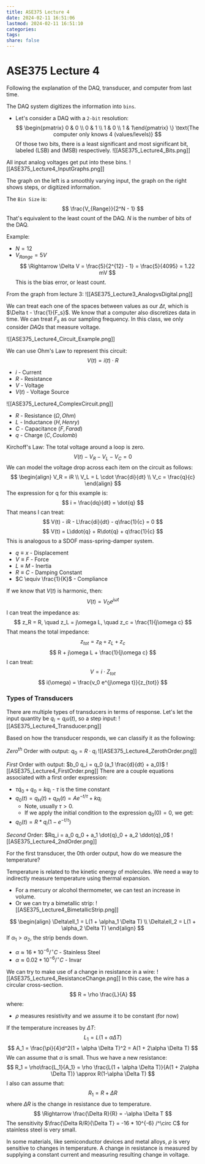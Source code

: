 ```yaml
---
title: ASE375 Lecture 4
date: 2024-02-11 16:51:06
lastmod: 2024-02-11 16:51:10
categories: 
tags: 
share: false
---
```


# ASE375 Lecture 4

Following the explanation of the DAQ, transducer, and computer from last time.

The DAQ system digitizes the information into `bins`.
- Let's consider a DAQ with a `2-bit` resolution:
$$
\begin{pmatrix} 0 & 0 \\ 0 & 1 \\ 1 & 0 \\ 1 & 1\end{pmatrix} \} \text{The computer only knows 4 (values/levels)}
$$
Of those two bits, there is a least significant and most significant bit, labeled (LSB) and (MSB) respectively.
![[ASE375_Lecture4_Bits.png]]

All input analog voltages get put into these bins.
![[ASE375_Lecture4_InputGraphs.png]]

The graph on the left is a smoothly varying input, the graph on the right shows steps, or digitized information.

The `Bin Size` is:
$$
\frac{V_{Range}}{2^N - 1}
$$
That's equivalent to the least count of the DAQ. $N$ is the number of bits of the DAQ.

Example:
- $N = 12$
- $V_{Range} = 5V$
$$
\Rightarrow \Delta V = \frac{5}{2^{12} - 1} = \frac{5}{4095} = 1.22 mV
$$
This is the bias error, or least count.

From the graph from lecture 3:
![[ASE375_Lecture3_AnalogvsDigital.png]]

We can treat each one of the spaces between values as our $\Delta t$, which is $\Delta t - \frac{1}{F_s}$. We know that a computer also discretizes data in time. We can treat $F_s$ as our sampling frequency. In this class, we only consider $DAQs$ that measure voltage.

![[ASE375_Lecture4_Circuit_Example.png]]

We can use Ohm's Law to represent this circuit:
$$
V(t) = i(t) \cdot R
$$
- $i$ - Current
- $R$ - Resistance
- $V$ - Voltage
- $V(t)$ - Voltage Source

![[ASE375_Lecture4_ComplexCircuit.png]]

- $R$ - Resistance ($\Omega, Ohm$)
- $L$ - Inductance ($H, Henry$)
- $C$ - Capacitance ($F, Farad$)
- $q$ - Charge ($C, Coulomb$)

Kirchoff's Law: The total voltage around a loop is zero.
$$
V(t) - V_R - V_L - V_C = 0
$$
We can model the voltage drop across each item on the circuit as follows:
$$
\begin{align}
V_R = iR \\
V_L = L \cdot \frac{di}{dt} \\
V_c = \frac{q}{c}
\end{align}
$$
The expression for q for this example is:
$$
i = \frac{dq}{dt} = \dot{q}
$$
That means I can treat:
$$
V(t) - iR - L\frac{di}{dt} - q\frac{1}{c} = 0
$$
$$
V(t) = L\ddot{q} + R\dot{q} + q\frac{1}{c}
$$
This is analogous to a SDOF mass-spring-damper system.
- $q \equiv x$ - Displacement
- $V \equiv F$ - Force
- $L \equiv M$ - Inertia
- $R \equiv C$ - Damping Constant
- $C \equiv \frac{1}{K}$ - Compliance

If we know that $V(t)$ is harmonic, then:
$$
V(t) = V_0 e^{j\omega t}
$$
I can treat the impedance as:
$$
z_R = R, \quad z_L = j\omega L, \quad z_c = \frac{1}{j\omega c}
$$
That means the total impedance:
$$
z_{tot} = z_R + z_L + z_c
$$
$$
R + j\omega L + \frac{1}{j\omega c}
$$
I can treat:
$$
V = i\cdot Z_{tot}
$$
$$
i(\omega) = \frac{v_0 e^{j\omega t}}{z_{tot}}
$$
### Types of Transducers

There are multiple types of transducers in terms of response. Let's let the input quantity be $q_i = q_i u(t)$, so a step input:
![[ASE375_Lecture4_Transducer.png]]

Based on how the transducer responds, we can classify it as the following:

$Zero^{th}$ Order with output: $q_0 = R \cdot q_i$
 ![[ASE375_Lecture4_ZerothOrder.png]]
 
$First$ Order with output: $b_0 q_i = q_0 (a_1 \frac{d}{dt} + a_0)$
 ![[ASE375_Lecture4_FirstOrder.png]]
 There are a couple equations associated with a first order expression:
- $\tau \dot{q}_0 + q_0 = kq_i$     - $\tau$ is the time constant
- $q_0(t) = q_H(t) + q_{PI}(t) = Ae^{-t/\tau} + kq_i$
	- Note, usually $\tau > 0$.
	- If we apply the initial condition to the expression $q_0(0) = 0$, we get:
- $q_0(t) = R * q_i(1 - e^{-t/\tau})$

$Second$ Order: $Rq_i = a_0 q_0 + a_1 \dot{q}_0 + a_2 \ddot{q}_0$
![[ASE375_Lecture4_2ndOrder.png]]

For the first transducer, the 0th order output, how do we measure the temperature?

Temperature is related to the kinetic energy of molecules. We need a way to indirectly measure temperature using thermal expansion.
- For a mercury or alcohol thermometer, we can test an increase in volume.
- Or we can try a bimetallic strip:
![[ASE375_Lecture4_BimetallicStrip.png]]

$$
\begin{align}
\Delta\ell_1 = L(1 + \alpha_1 \Delta T) \\
\Delta\ell_2 = L(1 + \alpha_2 \Delta T)
\end{align}
$$
If $\alpha_1 > \alpha_2$, the strip bends down.
- $\alpha \approx 16*10^{-6} /^\circ C$ - Stainless Steel
- $\alpha \approx 0.02*10^{-6} /^\circ C$ - Invar

We can try to make use of a change in resistance in a wire:
![[ASE375_Lecture4_ResistanceChange.png]]
In this case, the wire has a circular cross-section.
$$
R = \rho \frac{L}{A}
$$
where:
- $\rho$ measures resistivity and we assume it to be constant (for now)

If the temperature increases by $\Delta T$:
$$
L_1 = L(1 + \alpha\Delta T)
$$
$$
A_1 = \frac{\pi}{4}d^2(1 + \alpha \Delta T)^2 = A(1 + 2\alpha \Delta T)
$$
We can assume that $\alpha$ is small. Thus we have a new resistance:
$$
R_1 = \rho\frac{L_1}{A_1} = \rho \frac{L(1 + \alpha \Delta T)}{A(1 + 2\alpha \Delta T)} \approx R(1-\alpha \Delta T)
$$
I also can assume that:
$$
R_1 = R + \Delta R
$$
where $\Delta R$ is the change in resistance due to temperature.
$$
\Rightarrow \frac{\Delta R}{R} = -\alpha \Delta T
$$
The sensitivity $\frac{\Delta R/R}{\Delta T} = -16 * 10^{-6} /^\circ C$ for stainless steel is very small.

In some materials, like semiconductor devices and metal alloys, $\rho$ is very sensitive to changes in temperature. A change in resistance is measured by supplying a constant current and measuring resulting change in voltage.

